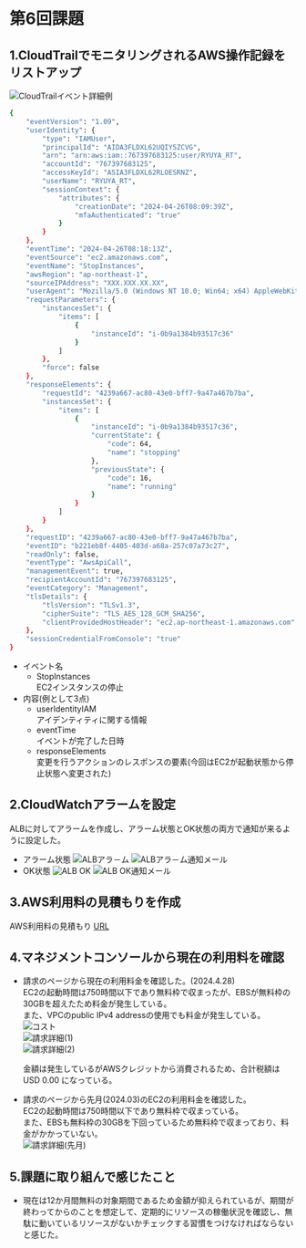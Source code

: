 # 第6回課題
## 1.CloudTrailでモニタリングされるAWS操作記録をリストアップ
![CloudTrailイベント詳細例](images/lecture06imgs/cloudtrail_for_lecture06.png)
```sh
{
    "eventVersion": "1.09",
    "userIdentity": {
        "type": "IAMUser",
        "principalId": "AIDA3FLDXL62UQIY5ZCVG",
        "arn": "arn:aws:iam::767397683125:user/RYUYA_RT",
        "accountId": "767397683125",
        "accessKeyId": "ASIA3FLDXL62RLOESRNZ",
        "userName": "RYUYA_RT",
        "sessionContext": {
            "attributes": {
                "creationDate": "2024-04-26T08:09:39Z",
                "mfaAuthenticated": "true"
            }
        }
    },
    "eventTime": "2024-04-26T08:18:13Z",
    "eventSource": "ec2.amazonaws.com",
    "eventName": "StopInstances",
    "awsRegion": "ap-northeast-1",
    "sourceIPAddress": "XXX.XXX.XX.XX",
    "userAgent": "Mozilla/5.0 (Windows NT 10.0; Win64; x64) AppleWebKit/537.36 (KHTML, like Gecko) Chrome/124.0.0.0 Safari/537.36",
    "requestParameters": {
        "instancesSet": {
            "items": [
                {
                    "instanceId": "i-0b9a1384b93517c36"
                }
            ]
        },
        "force": false
    },
    "responseElements": {
        "requestId": "4239a667-ac80-43e0-bff7-9a47a467b7ba",
        "instancesSet": {
            "items": [
                {
                    "instanceId": "i-0b9a1384b93517c36",
                    "currentState": {
                        "code": 64,
                        "name": "stopping"
                    },
                    "previousState": {
                        "code": 16,
                        "name": "running"
                    }
                }
            ]
        }
    },
    "requestID": "4239a667-ac80-43e0-bff7-9a47a467b7ba",
    "eventID": "b221eb8f-4405-403d-a68a-257c07a73c27",
    "readOnly": false,
    "eventType": "AwsApiCall",
    "managementEvent": true,
    "recipientAccountId": "767397683125",
    "eventCategory": "Management",
    "tlsDetails": {
        "tlsVersion": "TLSv1.3",
        "cipherSuite": "TLS_AES_128_GCM_SHA256",
        "clientProvidedHostHeader": "ec2.ap-northeast-1.amazonaws.com"
    },
    "sessionCredentialFromConsole": "true"
}
```

- イベント名
  - StopInstances  
    EC2インスタンスの停止
- 内容(例として3点)
  - userIdentityIAM  
    アイデンティティに関する情報
  - eventTime  
    イベントが完了した日時
  - responseElements  
    変更を行うアクションのレスポンスの要素(今回はEC2が起動状態から停止状態へ変更された)
  
  
## 2.CloudWatchアラームを設定
ALBに対してアラームを作成し、アラーム状態とOK状態の両方で通知が来るように設定した。
- アラーム状態
![ALBアラ－ム](images/lecture06imgs/ALB_alarm.png)
![ALBアラ－ム通知メール](images/lecture06imgs/ALB_alarm_mail.png)
- OK状態
![ALB OK](images/lecture06imgs/ALB_OK.png)
![ALB OK通知メール](images/lecture06imgs/ALB_OK_mail.png)
  
  
## 3.AWS利用料の見積もりを作成
AWS利用料の見積もり [URL](https://calculator.aws/#/estimate?id=6931555d537df7b1f7d275b482cd82405d7a4d1a)
  
  
## 4.マネジメントコンソールから現在の利用料を確認
- 請求のページから現在の利用料金を確認した。(2024.4.28)  
    EC2の起動時間は750時間以下であり無料枠で収まったが、EBSが無料枠の30GBを超えたため料金が発生している。  
    また、VPCのpublic IPv4 addressの使用でも料金が発生している。  
    ![コスト](images/lecture06imgs/20240428_cost.png)  
    ![請求詳細(1)](images/lecture06imgs/20240428_costdetail(1).png)  
    ![請求詳細(2)](images/lecture06imgs/20240428_costdetail(2).png)  

    金額は発生しているがAWSクレジットから消費されるため、合計税額は USD 0.00 になっている。

- 請求のページから先月(2024.03)のEC2の利用料金を確認した。  
    EC2の起動時間は750時間以下であり無料枠で収まっている。  
    また、EBSも無料枠の30GBを下回っているため無料枠で収まっており、料金がかかっていない。  
    ![請求詳細(先月)](images/lecture06imgs/202403_costdetail.png)  
  
  
## 5.課題に取り組んで感じたこと
- 現在は12か月間無料の対象期間であるため金額が抑えられているが、期間が終わってからのことを想定して、定期的にリソースの稼働状況を確認し、無駄に動いているリソースがないかチェックする習慣をつけなければならないと感じた。